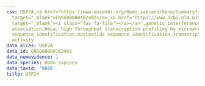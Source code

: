 ```yaml
---
csv: USP24,<a href="https://www.ensembl.org/Homo_sapiens/Gene/Summary?db=core;g=ENSG00000162402"
  target="_blank">ENSG00000162402</a>,<a href="https://www.ncbi.nlm.nih.gov/pubmed/17216044"
  target="_blank"><i class="fas fa-file"></i></a>",genetic interference,functional
  association,HeLa, high throughput transcription profiling by microarray,nucleotide
  sequence identification,nucleotide sequence identification,transcriptional regulation,down-regulates
  activity
data_alias: USP24
data_id: ENSG00000162402
data_numevidence: 1
data_species: Homo sapiens
data_taxid: '9606'
title: USP24
---
```

